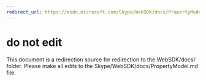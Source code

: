 ```yaml
---
redirect_url: https://msdn.microsoft.com/Skype/WebSDK/docs/PropertyModel
---
```

# do not edit
This document is a redirection source for redirection to the WebSDK/docs/ folder. Please make all edits to the Skype/WebSDK/docs/PropertyModel.md file.

